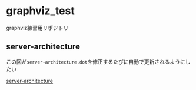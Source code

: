 # graphviz_test

graphviz練習用リポジトリ

## server-architecture

この図が`server-architecture.dot`を修正するたびに自動で更新されるようにしたい

[server-architecture](./server-architecture.png)
